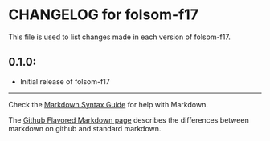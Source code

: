 # CHANGELOG for folsom-f17

This file is used to list changes made in each version of folsom-f17.

## 0.1.0:

* Initial release of folsom-f17

- - - 
Check the [Markdown Syntax Guide](http://daringfireball.net/projects/markdown/syntax) for help with Markdown.

The [Github Flavored Markdown page](http://github.github.com/github-flavored-markdown/) describes the differences between markdown on github and standard markdown.
